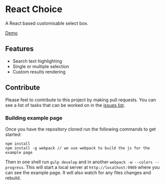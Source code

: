 React Choice
======================

A React based customisable select box.

[Demo](http://onefinestay.github.io/react-choice/)

## Features

* Search text highlighting
* Single or multiple selection
* Custom results rendering

## Contribute

Please feel to contribute to this project by making pull requests. You can see a
list of tasks that can be worked on in the [issues list](https://github.com/onefinestay/react-choice/issues).

### Building example page

Once you have the repository cloned run the following commands to get started:

```shell
npm install
npm install -g webpack // we use webpack to build the js for the example page
```

Then in one shell run `gulp develop` and in another `webpack -w --colors --progress`.
This will start a local server at `http://localhost:9989` where you can see the
example page. It will also watch for any files changes and rebuild.
